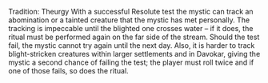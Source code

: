 Tradition: Theurgy
With a successful Resolute test the mystic can track an abomination or a tainted creature that the mystic has met personally. The tracking is impeccable until the blighted one crosses water – if it does, the ritual must be performed again on the far side of the stream. Should the test fail, the mystic cannot try again until the next day. Also, it is harder to track blight-stricken creatures within larger settlements and in Davokar, giving the mystic a second chance of failing the test; the player must roll twice and if one of those fails, so does the ritual.